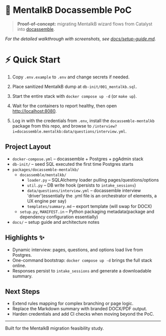 # 🚀 MentalkB Docassemble PoC
> **Proof-of-concept:** migrating MentalkB wizard flows from Catalyst into [docassemble](https://docassemble.org/).

_For the detailed walkthrough with screenshots, see [docs/setup-guide.md](docs/setup-guide.md)._ 

# ⚡ **Quick Start**

1. Copy `.env.example` to `.env` and change secrets if needed.

2. Place sanitized MentalkB dump at `db-init/001_mentalkb.sql`.

3. Start the entire stack with `docker compose up -d` (or `make up`).
4. Wait for the containers to report healthy, then open <http://localhost:8080>.
5. Log in with the credentials from `.env`, install the `docassemble-mentalkb` package from this repo, and browse to `/interview?i=docassemble.mentalkb:data/questions/interview.yml`.

## Project Layout 

- `docker-compose.yml` – docassemble + Postgres + pgAdmin stack
- `db-init/` – seed SQL executed the first time Postgres starts
- `packages/docassemble-mentalkb/`
  - `docassemble/mentalkb/`
    - `loader.py` – SQLAlchemy loader pulling pages/questions/options
    - `util.py` – DB write hook (persists to `intake_sessions`)
    - `data/questions/interview.yml` – docassemble interview 'driver'(essentially the .yml file is an orchestrator of elements, a UX engine per say)
    - `templates/summary.md` – export template (will swap for DOCX)
  - `setup.py`, `MANIFEST.in` – Python packaging metadata(package and dependency configuration essentially)
- `docs/` – setup guide and architecture notes

## Highlights ✨

- Dynamic interview: pages, questions, and options load live from Postgres.
- One-command bootstrap: `docker compose up -d` brings the full stack online.
- Responses persist to `intake_sessions` and generate a downloadable summary.

## Next Steps 

- Extend rules mapping for complex branching or page logic.
- Replace the Markdown summary with branded DOCX/PDF output.
- Harden credentials and add CI checks when moving beyond the PoC.

---

Built for the MentalkB migration feasibility study.
